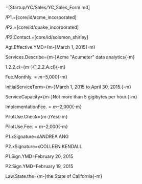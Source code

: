 =[Startup/YC/Sales/YC_Sales_Form.md]

/P1.=[core/id/acme_incorporated]

/P2.=[core/id/quake_incorporated]

/P2.Contact.=[core/id/solomon_shirley]
  
Agt.Effective.YMD={m-}March 1, 2015{-m}

Services.Describe={m-}Acme "Acumeter" data analytics{-m}

1.2.2.cl={m-}{1.2.2.A.cl}{-m}

Fee.Monthly.$={m-}$5,000{-m}

InitialServiceTerm={m-}March 1, 2015 to April 30, 2015.{-m}

ServiceCapacity={m-}Not more than 5 gigibytes per hour.{-m}

ImplementationFee.$={m-}$2,000{-m}

PilotUse.Check={m-}Yes{-m}

PilotUse.Fee.$={m-}$2,000{-m}

P1.xSignature=xANDREA ANG

P2.xSignature=xCOLLEEN KENDALL 

P1.Sign.YMD=February 20, 2015

P2.Sign.YMD=February 19, 2015

Law.State.the={m-}the State of California{-m}